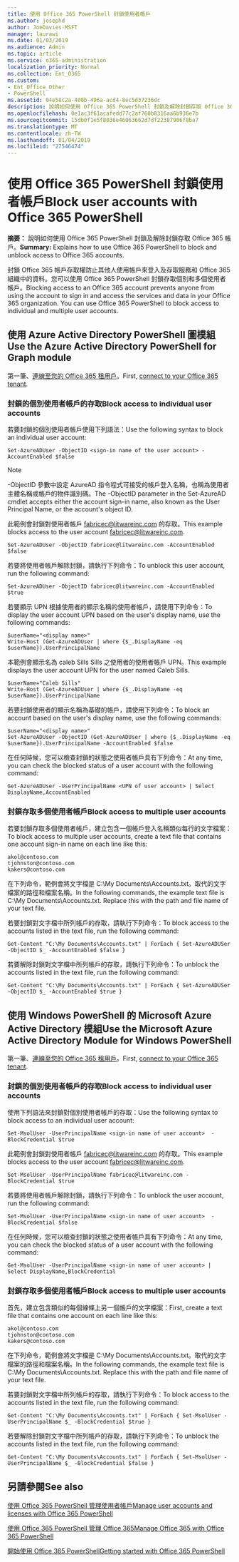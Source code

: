 ```yaml
---
title: 使用 Office 365 PowerShell 封鎖使用者帳戶
ms.author: josephd
author: JoeDavies-MSFT
manager: laurawi
ms.date: 01/03/2019
ms.audience: Admin
ms.topic: article
ms.service: o365-administration
localization_priority: Normal
ms.collection: Ent_O365
ms.custom:
- Ent_Office_Other
- PowerShell
ms.assetid: 04e58c2a-400b-496a-acd4-8ec5d37236dc
description: 說明如何使用 Office 365 PowerShell 封鎖及解除封鎖存取 Office 365 帳戶。
ms.openlocfilehash: 0e1ac3f61acafedd77c2af760b8316aa6b936e7b
ms.sourcegitcommit: 15db0f1e5f8036e46063662d7df22387906f8ba7
ms.translationtype: MT
ms.contentlocale: zh-TW
ms.lasthandoff: 01/04/2019
ms.locfileid: "27546474"
---
```

# <a name="block-user-accounts-with-office-365-powershell"></a><span data-ttu-id="e352c-103">使用 Office 365 PowerShell 封鎖使用者帳戶</span><span class="sxs-lookup"><span data-stu-id="e352c-103">Block user accounts with Office 365 PowerShell</span></span>

<span data-ttu-id="e352c-104">**摘要：** 說明如何使用 Office 365 PowerShell 封鎖及解除封鎖存取 Office 365 帳戶。</span><span class="sxs-lookup"><span data-stu-id="e352c-104">**Summary:**  Explains how to use Office 365 PowerShell to block and unblock access to Office 365 accounts.</span></span>
  
<span data-ttu-id="e352c-p101">封鎖 Office 365 帳戶存取權防止其他人使用帳戶來登入及存取服務和 Office 365 組織中的資料。您可以使用 Office 365 PowerShell 封鎖存取個別和多個使用者帳戶。</span><span class="sxs-lookup"><span data-stu-id="e352c-p101">Blocking access to an Office 365 account prevents anyone from using the account to sign in and access the services and data in your Office 365 organization. You can use Office 365 PowerShell to block access to individual and multiple user accounts.</span></span>

## <a name="use-the-azure-active-directory-powershell-for-graph-module"></a><span data-ttu-id="e352c-107">使用 Azure Active Directory PowerShell 圖模組</span><span class="sxs-lookup"><span data-stu-id="e352c-107">Use the Azure Active Directory PowerShell for Graph module</span></span>

<span data-ttu-id="e352c-108">第一筆、[連線至您的 Office 365 租用戶](connect-to-office-365-powershell.md#connect-with-the-azure-active-directory-powershell-for-graph-module)。</span><span class="sxs-lookup"><span data-stu-id="e352c-108">First, [connect to your Office 365 tenant](connect-to-office-365-powershell.md#connect-with-the-azure-active-directory-powershell-for-graph-module).</span></span>
 
### <a name="block-access-to-individual-user-accounts"></a><span data-ttu-id="e352c-109">封鎖的個別使用者帳戶的存取</span><span class="sxs-lookup"><span data-stu-id="e352c-109">Block access to individual user accounts</span></span>

<span data-ttu-id="e352c-110">若要封鎖的個別使用者帳戶使用下列語法：</span><span class="sxs-lookup"><span data-stu-id="e352c-110">Use the following syntax to block an individual user account:</span></span>
  
```
Set-AzureADUser -ObjectID <sign-in name of the user account> -AccountEnabled $false
```

> [!NOTE]
> <span data-ttu-id="e352c-111">-ObjectID 參數中設定 AzureAD 指令程式可接受的帳戶登入名稱，也稱為使用者主體名稱或帳戶的物件識別碼。</span><span class="sxs-lookup"><span data-stu-id="e352c-111">The -ObjectID parameter in the Set-AzureAD cmdlet accepts either the account sign-in name, also known as the User Principal Name, or the account's object ID.</span></span> 
  
<span data-ttu-id="e352c-112">此範例會封鎖對使用者帳戶 fabricec@litwareinc.com 的存取。</span><span class="sxs-lookup"><span data-stu-id="e352c-112">This example blocks access to the user account fabricec@litwareinc.com.</span></span>
  
```
Set-AzureADUser -ObjectID fabricec@litwareinc.com -AccountEnabled $false
```

<span data-ttu-id="e352c-113">若要將使用者帳戶解除封鎖，請執行下列命令：</span><span class="sxs-lookup"><span data-stu-id="e352c-113">To unblock this user account, run the following command:</span></span>
  
```
Set-AzureADUser -ObjectID fabricec@litwareinc.com -AccountEnabled $true
```

<span data-ttu-id="e352c-114">若要顯示 UPN 根據使用者的顯示名稱的使用者帳戶，請使用下列命令：</span><span class="sxs-lookup"><span data-stu-id="e352c-114">To display the user account UPN based on the user's display name, use the following commands:</span></span>
  
```
$userName="<display name>"
Write-Host (Get-AzureADUser | where {$_.DisplayName -eq $userName}).UserPrincipalName

```

<span data-ttu-id="e352c-115">本範例會顯示名為 caleb Sills Sills 之使用者的使用者帳戶 UPN。</span><span class="sxs-lookup"><span data-stu-id="e352c-115">This example displays the user account UPN for the user named Caleb Sills.</span></span>
  
```
$userName="Caleb Sills"
Write-Host (Get-AzureADUser | where {$_.DisplayName -eq $userName}).UserPrincipalName
```

<span data-ttu-id="e352c-116">若要封鎖使用者的顯示名稱為基礎的帳戶，請使用下列命令：</span><span class="sxs-lookup"><span data-stu-id="e352c-116">To block an account based on the user's display name, use the following commands:</span></span>
  
```
$userName="<display name>"
Set-AzureADUser -ObjectID (Get-AzureADUser | where {$_.DisplayName -eq $userName}).UserPrincipalName -AccountEnabled $false

```

<span data-ttu-id="e352c-117">在任何時候，您可以檢查封鎖的狀態之使用者帳戶具有下列命令：</span><span class="sxs-lookup"><span data-stu-id="e352c-117">At any time, you can check the blocked status of a user account with the following command:</span></span>
  
```
Get-AzureADUser -UserPrincipalName <UPN of user account> | Select DisplayName,AccountEnabled
```

### <a name="block-access-to-multiple-user-accounts"></a><span data-ttu-id="e352c-118">封鎖存取多個使用者帳戶</span><span class="sxs-lookup"><span data-stu-id="e352c-118">Block access to multiple user accounts</span></span>

<span data-ttu-id="e352c-119">若要封鎖存取多個使用者帳戶，建立包含一個帳戶登入名稱類似每行的文字檔案：</span><span class="sxs-lookup"><span data-stu-id="e352c-119">To block access to multiple user accounts, create a text file that contains one account sign-in name on each line like this:</span></span>
    
  ```
akol@contoso.com
tjohnston@contoso.com
kakers@contoso.com
  ```

<span data-ttu-id="e352c-p102">在下列命令，範例會將文字檔是 C:\My Documents\Accounts.txt。取代的文字檔案的路徑和檔案名稱。</span><span class="sxs-lookup"><span data-stu-id="e352c-p102">In the following commands, the example text file is C:\My Documents\Accounts.txt. Replace this with the path and file name of your text file.</span></span>
  
<span data-ttu-id="e352c-122">若要封鎖對文字檔中所列帳戶的存取，請執行下列命令：</span><span class="sxs-lookup"><span data-stu-id="e352c-122">To block access to the accounts listed in the text file, run the following command:</span></span>
    
```
Get-Content "C:\My Documents\Accounts.txt" | ForEach { Set-AzureADUSer -ObjectID $_ -AccountEnabled $false }
```

<span data-ttu-id="e352c-123">若要解除封鎖對文字檔中所列帳戶的存取，請執行下列命令：</span><span class="sxs-lookup"><span data-stu-id="e352c-123">To unblock the accounts listed in the text file, run the following command:</span></span>
    
```
Get-Content "C:\My Documents\Accounts.txt" | ForEach { Set-AzureADUSer -ObjectID $_ -AccountEnabled $true }
```

## <a name="use-the-microsoft-azure-active-directory-module-for-windows-powershell"></a><span data-ttu-id="e352c-124">使用 Windows PowerShell 的 Microsoft Azure Active Directory 模組</span><span class="sxs-lookup"><span data-stu-id="e352c-124">Use the Microsoft Azure Active Directory Module for Windows PowerShell</span></span>

<span data-ttu-id="e352c-125">第一筆、[連線至您的 Office 365 租用戶](connect-to-office-365-powershell.md#connect-with-the-microsoft-azure-active-directory-module-for-windows-powershell)。</span><span class="sxs-lookup"><span data-stu-id="e352c-125">First, [connect to your Office 365 tenant](connect-to-office-365-powershell.md#connect-with-the-microsoft-azure-active-directory-module-for-windows-powershell).</span></span>

    
### <a name="block-access-to-individual-user-accounts"></a><span data-ttu-id="e352c-126">封鎖的個別使用者帳戶的存取</span><span class="sxs-lookup"><span data-stu-id="e352c-126">Block access to individual user accounts</span></span>

<span data-ttu-id="e352c-127">使用下列語法來封鎖對個別使用者帳戶的存取：</span><span class="sxs-lookup"><span data-stu-id="e352c-127">Use the following syntax to block access to an individual user account:</span></span>
  
```
Set-MsolUser -UserPrincipalName <sign-in name of user account>  -BlockCredential $true
```

<span data-ttu-id="e352c-128">此範例會封鎖對使用者帳戶 fabricec@litwareinc.com 的存取。</span><span class="sxs-lookup"><span data-stu-id="e352c-128">This example blocks access to the user account fabricec@litwareinc.com.</span></span>
  
```
Set-MsolUser -UserPrincipalName fabricec@litwareinc.com -BlockCredential $true
```

<span data-ttu-id="e352c-129">若要將使用者帳戶解除封鎖，請執行下列命令：</span><span class="sxs-lookup"><span data-stu-id="e352c-129">To unblock the user account, run the following command:</span></span>
  
```
Set-MsolUser -UserPrincipalName <sign-in name of user account>  -BlockCredential $false
```

<span data-ttu-id="e352c-130">在任何時候，您可以檢查封鎖的狀態之使用者帳戶具有下列命令：</span><span class="sxs-lookup"><span data-stu-id="e352c-130">At any time, you can check the blocked status of a user account with the following command:</span></span>
  
```
Get-MsolUser -UserPrincipalName <sign-in name of user account> | Select DisplayName,BlockCredential
```

### <a name="block-access-to-multiple-user-accounts"></a><span data-ttu-id="e352c-131">封鎖存取多個使用者帳戶</span><span class="sxs-lookup"><span data-stu-id="e352c-131">Block access to multiple user accounts</span></span>

<span data-ttu-id="e352c-132">首先，建立包含類似的每個線條上另一個帳戶的文字檔案：</span><span class="sxs-lookup"><span data-stu-id="e352c-132">First, create a text file that contains one account on each line like this:</span></span>
    
  ```
akol@contoso.com
tjohnston@contoso.com
kakers@contoso.com
  ```
<span data-ttu-id="e352c-p103">在下列命令，範例會將文字檔是 C:\My Documents\Accounts.txt。取代的文字檔案的路徑和檔案名稱。</span><span class="sxs-lookup"><span data-stu-id="e352c-p103">In the following commands, the example text file is C:\My Documents\Accounts.txt. Replace this with the path and file name of your text file.</span></span>
    
<span data-ttu-id="e352c-135">若要封鎖對文字檔中所列帳戶的存取，請執行下列命令：</span><span class="sxs-lookup"><span data-stu-id="e352c-135">To block access to the accounts listed in the text file, run the following command:</span></span>
    
  ```
  Get-Content "C:\My Documents\Accounts.txt" | ForEach { Set-MsolUser -UserPrincipalName $_ -BlockCredential $true }
  ```
<span data-ttu-id="e352c-136">若要解除封鎖對文字檔中所列帳戶的存取，請執行下列命令：</span><span class="sxs-lookup"><span data-stu-id="e352c-136">To unblock the accounts listed in the text file, run the following command:</span></span>
    
  ```
  Get-Content "C:\My Documents\Accounts.txt" | ForEach { Set-MsolUser -UserPrincipalName $_ -BlockCredential $false }
  ```

## <a name="see-also"></a><span data-ttu-id="e352c-137">另請參閱</span><span class="sxs-lookup"><span data-stu-id="e352c-137">See also</span></span>

[<span data-ttu-id="e352c-138">使用 Office 365 PowerShell 管理使用者帳戶</span><span class="sxs-lookup"><span data-stu-id="e352c-138">Manage user accounts and licenses with Office 365 PowerShell</span></span>](manage-user-accounts-and-licenses-with-office-365-powershell.md)
  
[<span data-ttu-id="e352c-139">使用 Office 365 PowerShell 管理 Office 365</span><span class="sxs-lookup"><span data-stu-id="e352c-139">Manage Office 365 with Office 365 PowerShell</span></span>](manage-office-365-with-office-365-powershell.md)
  
[<span data-ttu-id="e352c-140">開始使用 Office 365 PowerShell</span><span class="sxs-lookup"><span data-stu-id="e352c-140">Getting started with Office 365 PowerShell</span></span>](getting-started-with-office-365-powershell.md)
